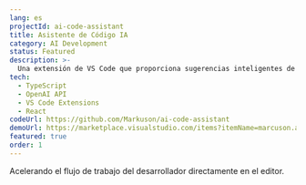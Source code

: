```yaml
---
lang: es
projectId: ai-code-assistant
title: Asistente de Código IA
category: AI Development
status: Featured
description: >-
  Una extensión de VS Code que proporciona sugerencias inteligentes de código y refactorización automatizada usando los modelos GPT de OpenAI.
tech:
  - TypeScript
  - OpenAI API
  - VS Code Extensions
  - React
codeUrl: https://github.com/Markuson/ai-code-assistant
demoUrl: https://marketplace.visualstudio.com/items?itemName=marcuson.ai-assistant
featured: true
order: 1
---
```


Acelerando el flujo de trabajo del desarrollador directamente en el editor.
